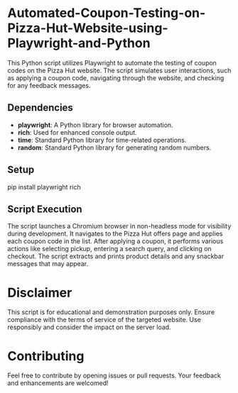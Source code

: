 # Automated-Coupon-Testing-on-Pizza-Hut-Website-using-Playwright-and-Python

This Python script utilizes Playwright to automate the testing of coupon codes on the Pizza Hut website. The script simulates user interactions, such as applying a coupon code, navigating through the website, and checking for any feedback messages.

## Dependencies

- **playwright**: A Python library for browser automation.
- **rich**: Used for enhanced console output.
- **time**: Standard Python library for time-related operations.
- **random**: Standard Python library for generating random numbers.

## Setup
pip install playwright rich

## Script Execution

The script launches a Chromium browser in non-headless mode for visibility during development.
It navigates to the Pizza Hut offers page and applies each coupon code in the list.
After applying a coupon, it performs various actions like selecting pickup, entering a search query, and clicking on checkout.
The script extracts and prints product details and any snackbar messages that may appear.

# Disclaimer

This script is for educational and demonstration purposes only. Ensure compliance with the terms of service of the targeted website. Use responsibly and consider the impact on the server load.
# Contributing
Feel free to contribute by opening issues or pull requests. Your feedback and enhancements are welcomed!
